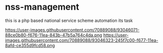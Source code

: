 # nss-management
this is a php based national service scheme automation its task

https://user-images.githubusercontent.com/70889088/93046071-88ce0b80-f676-11ea-843b-47b5a764c4da.png
https://user-images.githubusercontent.com/70889088/93046323-245f7c00-f677-11ea-8afd-ce355d9fcd58.png
